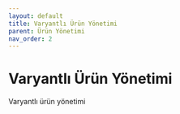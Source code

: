 ```yaml
---
layout: default
title: Varyantlı Ürün Yönetimi
parent: Ürün Yönetimi
nav_order: 2
---
```


# Varyantlı Ürün Yönetimi

Varyantlı ürün yönetimi